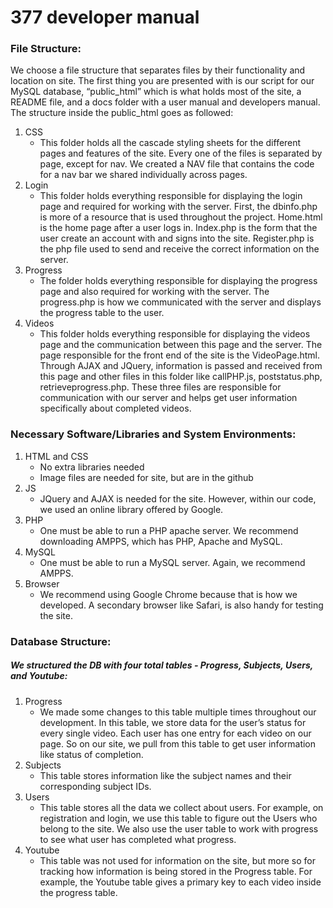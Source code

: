 # 377 developer manual

### File Structure:
We choose a file structure that separates files by their functionality and location on site. The first thing you are presented with is our script for our MySQL database, “public_html” which is what holds most of the site, a README file, and a docs folder with a user manual and developers manual. The structure inside the public_html goes as followed:

1. CSS
   - This folder holds all the cascade styling sheets for the different pages and features of the site. Every one of the files is separated by page, except for nav. We created a NAV file that contains the code for a nav bar we shared individually across pages.
2. Login
   - This folder holds everything responsible for displaying the login page and required for working with the server. First, the dbinfo.php is more of a resource that is used throughout the project. Home.html is the home page after a user logs in. Index.php is the form that the user create an account with and signs into the site. Register.php is the php file used to send and receive the correct information on the server.
3. Progress
   - The folder holds everything responsible for displaying the progress page and also required for working with the server. The progress.php is how we communicated with the server and displays the progress table to the user.
4. Videos   
   - This folder holds everything responsible for displaying the videos page and the communication between this page and the server. The page responsible for the front end of the site is the VideoPage.html. Through AJAX and JQuery, information is passed and received from this page and other files in this folder like callPHP.js, poststatus.php, retrieveprogress.php. These three files are responsible for communication with our server and helps get user information specifically about completed videos.


### Necessary Software/Libraries and System Environments:
1. HTML and CSS
   - No extra libraries needed
   - Image files are needed for site, but are in the github
2. JS
   - JQuery and AJAX is needed for the site. However, within our code, we used an online library offered by Google.
3. PHP
   - One must be able to run a PHP apache server. We recommend downloading AMPPS, which has PHP, Apache and MySQL.
4. MySQL
   - One must be able to run a MySQL server. Again, we recommend AMPPS.
5. Browser
   - We recommend using Google Chrome because that is how we developed. A secondary browser like Safari, is also handy for testing the site.

### Database Structure:
##### We structured the DB with four total tables - Progress, Subjects, Users, and Youtube:

1. Progress
   - We made some changes to this table multiple times throughout our development. In this table, we store data for the user’s status for every single video. Each user has one entry for each video on our page. So on our site, we pull from this table to get user information like status of completion.
2. Subjects
   - This table stores information like the subject names and their corresponding subject IDs.
3. Users
   - This table stores all the data we collect about users. For example, on registration and login, we use this table to figure out the Users who belong to the site. We also use the user table to work with progress to see what user has completed what progress.
4. Youtube
   - This table was not used for information on the site, but more so for tracking how information is being stored in the Progress table. For example, the Youtube table gives a primary key to each video inside the progress table.
